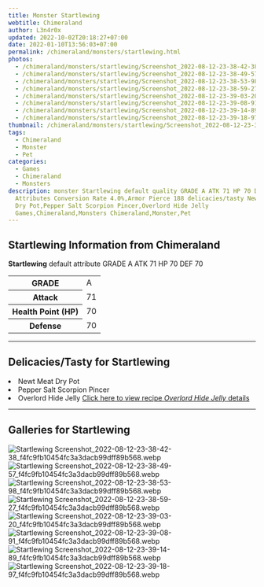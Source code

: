 ```yaml
---
title: Monster Startlewing
webtitle: Chimeraland
author: L3n4r0x
updated: 2022-10-02T20:18:27+07:00
date: 2022-01-10T13:56:03+07:00
permalink: /chimeraland/monsters/startlewing.html
photos:
  - /chimeraland/monsters/startlewing/Screenshot_2022-08-12-23-38-42-38_f4fc9fb10454fc3a3dacb99dff89b568.webp
  - /chimeraland/monsters/startlewing/Screenshot_2022-08-12-23-38-49-57_f4fc9fb10454fc3a3dacb99dff89b568.webp
  - /chimeraland/monsters/startlewing/Screenshot_2022-08-12-23-38-53-98_f4fc9fb10454fc3a3dacb99dff89b568.webp
  - /chimeraland/monsters/startlewing/Screenshot_2022-08-12-23-38-59-27_f4fc9fb10454fc3a3dacb99dff89b568.webp
  - /chimeraland/monsters/startlewing/Screenshot_2022-08-12-23-39-03-20_f4fc9fb10454fc3a3dacb99dff89b568.webp
  - /chimeraland/monsters/startlewing/Screenshot_2022-08-12-23-39-08-91_f4fc9fb10454fc3a3dacb99dff89b568.webp
  - /chimeraland/monsters/startlewing/Screenshot_2022-08-12-23-39-14-89_f4fc9fb10454fc3a3dacb99dff89b568.webp
  - /chimeraland/monsters/startlewing/Screenshot_2022-08-12-23-39-18-97_f4fc9fb10454fc3a3dacb99dff89b568.webp
thumbnail: /chimeraland/monsters/startlewing/Screenshot_2022-08-12-23-38-42-38_f4fc9fb10454fc3a3dacb99dff89b568.webp
tags:
  - Chimeraland
  - Monster
  - Pet
categories:
  - Games
  - Chimeraland
  - Monsters
description: monster Startlewing default quality GRADE A ATK 71 HP 70 DEF 70
  Attributes Conversion Rate 4.0%,Armor Pierce 188 delicacies/tasty Newt Meat
  Dry Pot,Pepper Salt Scorpion Pincer,Overlord Hide Jelly
  Games,Chimeraland,Monsters Chimeraland,Monster,Pet
---
```


<section id="bootstrap-wrapper"><link rel="stylesheet" href="https://cdn.statically.io/gh/dimaslanjaka/Web-Manajemen/40ac3225/css/bootstrap-4.5-wrapper.css"/><h2>Startlewing Information from Chimeraland</h2><p><b>Startlewing</b> default attribute GRADE A ATK 71 HP 70 DEF 70<table><tr><th>GRADE</th><td>A</td></tr><tr><th>Attack</th><td>71</td></tr><tr><th>Health Point (HP)</th><td>70</td></tr><tr><th>Defense</th><td>70</td></tr></table></p><hr/><h2>Delicacies/Tasty for Startlewing</h2><li class="d-flex justify-content-between">Newt Meat Dry Pot </li><li class="d-flex justify-content-between">Pepper Salt Scorpion Pincer </li><li class="d-flex justify-content-between">Overlord Hide Jelly <a href="/chimeraland/recipes/overlord-hide-jelly.html">Click here to view recipe <i>Overlord Hide Jelly</i> details</a></li><hr/><div id="gallery"><h2>Galleries for Startlewing</h2><div class="row"><div class="col-lg-6 col-12"><img src="/chimeraland/monsters/startlewing/Screenshot_2022-08-12-23-38-42-38_f4fc9fb10454fc3a3dacb99dff89b568.webp" alt="Startlewing Screenshot_2022-08-12-23-38-42-38_f4fc9fb10454fc3a3dacb99dff89b568.webp"/></div><div class="col-lg-6 col-12"><img src="/chimeraland/monsters/startlewing/Screenshot_2022-08-12-23-38-49-57_f4fc9fb10454fc3a3dacb99dff89b568.webp" alt="Startlewing Screenshot_2022-08-12-23-38-49-57_f4fc9fb10454fc3a3dacb99dff89b568.webp"/></div><div class="col-lg-6 col-12"><img src="/chimeraland/monsters/startlewing/Screenshot_2022-08-12-23-38-53-98_f4fc9fb10454fc3a3dacb99dff89b568.webp" alt="Startlewing Screenshot_2022-08-12-23-38-53-98_f4fc9fb10454fc3a3dacb99dff89b568.webp"/></div><div class="col-lg-6 col-12"><img src="/chimeraland/monsters/startlewing/Screenshot_2022-08-12-23-38-59-27_f4fc9fb10454fc3a3dacb99dff89b568.webp" alt="Startlewing Screenshot_2022-08-12-23-38-59-27_f4fc9fb10454fc3a3dacb99dff89b568.webp"/></div><div class="col-lg-6 col-12"><img src="/chimeraland/monsters/startlewing/Screenshot_2022-08-12-23-39-03-20_f4fc9fb10454fc3a3dacb99dff89b568.webp" alt="Startlewing Screenshot_2022-08-12-23-39-03-20_f4fc9fb10454fc3a3dacb99dff89b568.webp"/></div><div class="col-lg-6 col-12"><img src="/chimeraland/monsters/startlewing/Screenshot_2022-08-12-23-39-08-91_f4fc9fb10454fc3a3dacb99dff89b568.webp" alt="Startlewing Screenshot_2022-08-12-23-39-08-91_f4fc9fb10454fc3a3dacb99dff89b568.webp"/></div><div class="col-lg-6 col-12"><img src="/chimeraland/monsters/startlewing/Screenshot_2022-08-12-23-39-14-89_f4fc9fb10454fc3a3dacb99dff89b568.webp" alt="Startlewing Screenshot_2022-08-12-23-39-14-89_f4fc9fb10454fc3a3dacb99dff89b568.webp"/></div><div class="col-lg-6 col-12"><img src="/chimeraland/monsters/startlewing/Screenshot_2022-08-12-23-39-18-97_f4fc9fb10454fc3a3dacb99dff89b568.webp" alt="Startlewing Screenshot_2022-08-12-23-39-18-97_f4fc9fb10454fc3a3dacb99dff89b568.webp"/></div></div></div></section>